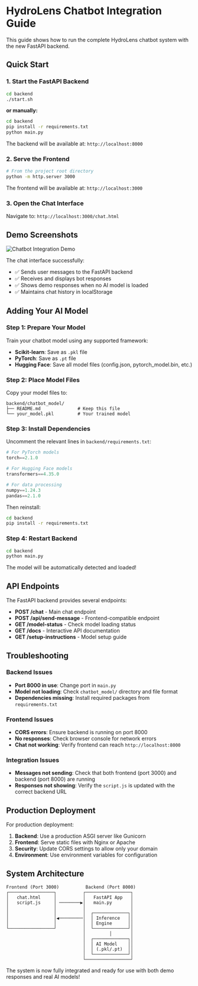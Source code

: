 # HydroLens Chatbot Integration Guide

This guide shows how to run the complete HydroLens chatbot system with the new FastAPI backend.

## Quick Start

### 1. Start the FastAPI Backend
```bash
cd backend
./start.sh
```
**or manually:**
```bash
cd backend
pip install -r requirements.txt
python main.py
```

The backend will be available at: `http://localhost:8000`

### 2. Serve the Frontend
```bash
# From the project root directory
python -m http.server 3000
```

The frontend will be available at: `http://localhost:3000`

### 3. Open the Chat Interface
Navigate to: `http://localhost:3000/chat.html`

## Demo Screenshots

![Chatbot Integration Demo](chatbot_integration_demo.png)

The chat interface successfully:
- ✅ Sends user messages to the FastAPI backend
- ✅ Receives and displays bot responses
- ✅ Shows demo responses when no AI model is loaded
- ✅ Maintains chat history in localStorage

## Adding Your AI Model

### Step 1: Prepare Your Model
Train your chatbot model using any supported framework:
- **Scikit-learn**: Save as `.pkl` file
- **PyTorch**: Save as `.pt` file  
- **Hugging Face**: Save all model files (config.json, pytorch_model.bin, etc.)

### Step 2: Place Model Files
Copy your model files to:
```
backend/chatbot_model/
├── README.md              # Keep this file
└── your_model.pkl         # Your trained model
```

### Step 3: Install Dependencies
Uncomment the relevant lines in `backend/requirements.txt`:
```python
# For PyTorch models
torch==2.1.0

# For Hugging Face models  
transformers==4.35.0

# For data processing
numpy==1.24.3
pandas==2.1.0
```

Then reinstall:
```bash
cd backend
pip install -r requirements.txt
```

### Step 4: Restart Backend
```bash
cd backend
python main.py
```

The model will be automatically detected and loaded!

## API Endpoints

The FastAPI backend provides several endpoints:

- **POST /chat** - Main chat endpoint
- **POST /api/send-message** - Frontend-compatible endpoint
- **GET /model-status** - Check model loading status
- **GET /docs** - Interactive API documentation
- **GET /setup-instructions** - Model setup guide

## Troubleshooting

### Backend Issues
- **Port 8000 in use**: Change port in `main.py`
- **Model not loading**: Check `chatbot_model/` directory and file format
- **Dependencies missing**: Install required packages from `requirements.txt`

### Frontend Issues
- **CORS errors**: Ensure backend is running on port 8000
- **No responses**: Check browser console for network errors
- **Chat not working**: Verify frontend can reach `http://localhost:8000`

### Integration Issues
- **Messages not sending**: Check that both frontend (port 3000) and backend (port 8000) are running
- **Responses not showing**: Verify the `script.js` is updated with the correct backend URL

## Production Deployment

For production deployment:

1. **Backend**: Use a production ASGI server like Gunicorn
2. **Frontend**: Serve static files with Nginx or Apache
3. **Security**: Update CORS settings to allow only your domain
4. **Environment**: Use environment variables for configuration

## System Architecture

```
Frontend (Port 3000)          Backend (Port 8000)
┌─────────────────┐          ┌─────────────────┐
│   chat.html     │          │   FastAPI App   │
│   script.js     │ ────────▶│   main.py       │
│                 │          │                 │
│                 │          │  ┌─────────────┐│
│                 │◀─────────│  │ Inference   ││
│                 │          │  │ Engine      ││
└─────────────────┘          │  └─────────────┘│
                             │         │       │
                             │  ┌─────────────┐│
                             │  │ AI Model    ││
                             │  │ (.pkl/.pt)  ││
                             │  └─────────────┘│
                             └─────────────────┘
```

The system is now fully integrated and ready for use with both demo responses and real AI models!
